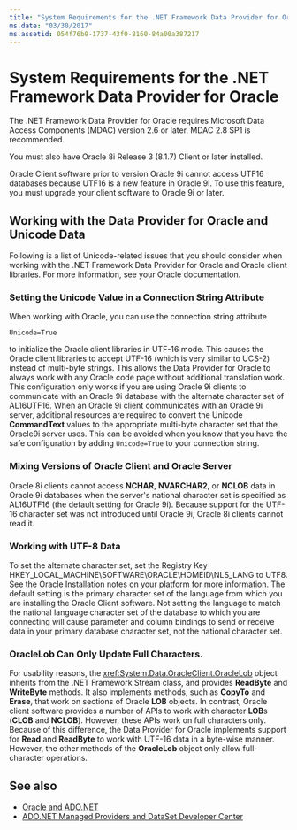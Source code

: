```yaml
---
title: "System Requirements for the .NET Framework Data Provider for Oracle"
ms.date: "03/30/2017"
ms.assetid: 054f76b9-1737-43f0-8160-84a00a387217
---
```

# System Requirements for the .NET Framework Data Provider for Oracle
The .NET Framework Data Provider for Oracle requires Microsoft Data Access Components (MDAC) version 2.6 or later. MDAC 2.8 SP1 is recommended.  
  
 You must also have Oracle 8i Release 3 (8.1.7) Client or later installed.  
  
 Oracle Client software prior to version Oracle 9i cannot access UTF16 databases because UTF16 is a new feature in Oracle 9i. To use this feature, you must upgrade your client software to Oracle 9i or later.  
  
## Working with the Data Provider for Oracle and Unicode Data  
 Following is a list of Unicode-related issues that you should consider when working with the .NET Framework Data Provider for Oracle and Oracle client libraries. For more information, see your Oracle documentation.  
  
### Setting the Unicode Value in a Connection String Attribute  
 When working with Oracle, you can use the connection string attribute  
  
`Unicode=True`
  
 to initialize the Oracle client libraries in UTF-16 mode. This causes the Oracle client libraries to accept UTF-16 (which is very similar to UCS-2) instead of multi-byte strings. This allows the Data Provider for Oracle to always work with any Oracle code page without additional translation work. This configuration only works if you are using Oracle 9i clients to communicate with an Oracle 9i database with the alternate character set of AL16UTF16. When an Oracle 9i client communicates with an Oracle 9i server, additional resources are required to convert the Unicode **CommandText** values to the appropriate multi-byte character set that the Oracle9i server uses. This can be avoided when you know that you have the safe configuration by adding `Unicode=True` to your connection string.  
  
### Mixing Versions of Oracle Client and Oracle Server  
 Oracle 8i clients cannot access **NCHAR**, **NVARCHAR2**, or **NCLOB** data in Oracle 9i databases when the server's national character set is specified as AL16UTF16 (the default setting for Oracle 9i). Because support for the UTF-16 character set was not introduced until Oracle 9i, Oracle 8i clients cannot read it.  
  
### Working with UTF-8 Data  
 To set the alternate character set, set the Registry Key HKEY_LOCAL_MACHINE\SOFTWARE\ORACLE\HOMEID\NLS_LANG to UTF8. See the Oracle Installation notes on your platform for more information. The default setting is the primary character set of the language from which you are installing the Oracle Client software. Not setting the language to match the national language character set of the database to which you are connecting will cause parameter and column bindings to send or receive data in your primary database character set, not the national character set.  
  
### OracleLob Can Only Update Full Characters.  
 For usability reasons, the <xref:System.Data.OracleClient.OracleLob> object inherits from the .NET Framework Stream class, and provides **ReadByte** and **WriteByte** methods. It also implements methods, such as **CopyTo** and **Erase**, that work on sections of Oracle **LOB** objects. In contrast, Oracle client software provides a number of APIs to work with character **LOB**s (**CLOB** and **NCLOB**). However, these APIs work on full characters only. Because of this difference, the Data Provider for Oracle implements support for **Read** and **ReadByte** to work with UTF-16 data in a byte-wise manner. However, the other methods of the **OracleLob** object only allow full-character operations.  
  
## See also

- [Oracle and ADO.NET](../../../../docs/framework/data/adonet/oracle-and-adonet.md)
- [ADO.NET Managed Providers and DataSet Developer Center](https://go.microsoft.com/fwlink/?LinkId=217917)
